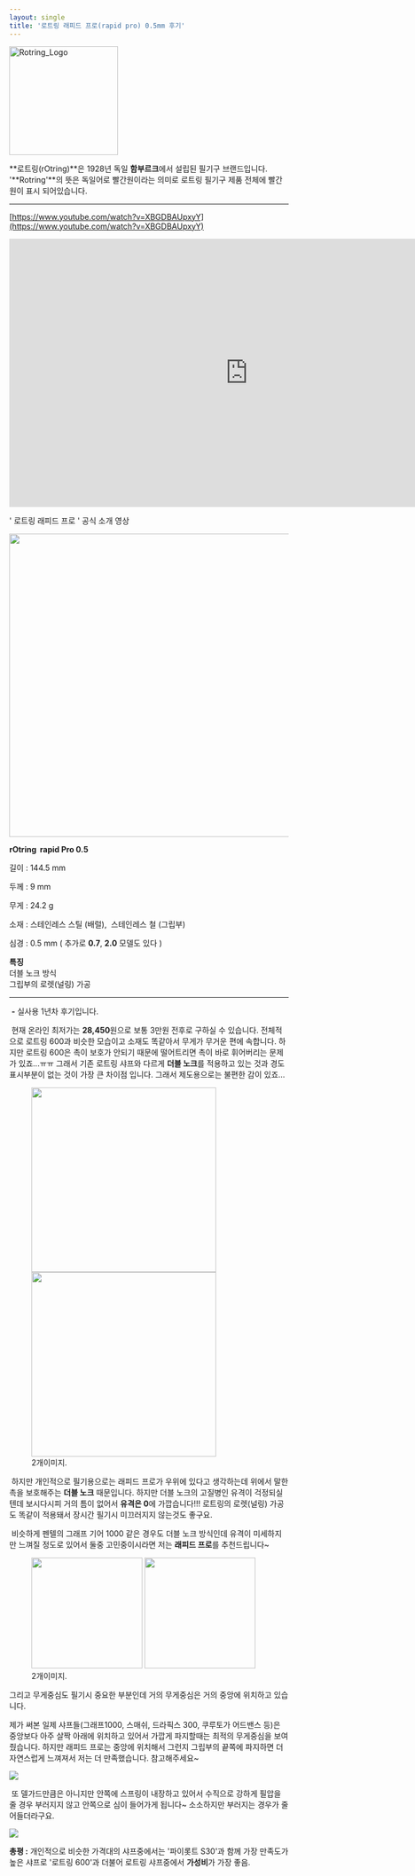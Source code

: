 ```yaml
---
layout: single
title: '로트링 래피드 프로(rapid pro) 0.5mm 후기'
---
```


<img title="" src="https://img1.daumcdn.net/thumb/R1280x0/?scode=mtistory2&fname=https%3A%2F%2Fblog.kakaocdn.net%2Fdn%2FbajHiw%2FbtsJKihfbqP%2FftTEyqoZRKoJcTou8qktq1%2Fimg.webp" alt="Rotring_Logo" style="alignLeft" width="196" height="">

**로트링(rOtring)**은 1928년 독일 **함부르크**에서 설립된 필기구 브랜드입니다. '**Rotring'**의 뜻은 독일어로 빨간원이라는 의미로 로트링 필기구 제품 전체에 빨간원이 표시 되어있습니다.

---

[https://www.youtube.com/watch?v=XBGDBAUpxyY](https://www.youtube.com/watch?v=XBGDBAUpxyY)

<iframe src="https://www.youtube.com/embed/XBGDBAUpxyY" width="860" height="484" frameborder="0" allowfullscreen="true"></iframe>

' 로트링 래피드 프로 ' 공식 소개 영상

<img src="https://blog.kakaocdn.net/dn/catWlW/btsJJYQ32TY/nKG5hBPznZSK1ZnkUerVDk/img.png" title="" alt="" width="547">

**rOtring  rapid Pro 0.5**

길이 : 144.5 mm

두께 : 9 mm

무게 : 24.2 g

소재 : 스테인레스 스틸 (배럴),  스테인레스 철 (그립부)

심경 : 0.5 mm ( 추가로 **0.7**, **2.0** 모델도 있다 )  

**특징**  
더블 노크 방식  
그립부의 로렛(널링) 가공

---

 **\-** 실사용 1년차 후기입니다.  

 현재 온라인 최저가는 **28,450**원으로 보통 3만원 전후로 구하실 수 있습니다. 전체적으로 로트링 600과 비슷한 모습이고 소재도 똑같아서 무게가 무거운 편에 속합니다. 하지만 로트링 600은 촉이 보호가 안되기 때문에 떨어트리면 촉이 바로 휘어버리는 문제가 있죠...ㅠㅠ 그래서 기존 로트링 샤프와 다르게 **더블 노크**를 적용하고 있는 것과 경도 표시부분이 없는 것이 가장 큰 차이점 입니다. 그래서 제도용으로는 불편한 감이 있죠...

<figure class="half">
  <a href="link"><img src="https://blog.kakaocdn.net/dn/lpgZ1/btsJJDzPsmZ/D3LxvKJvLGPV8rDiYvHgY0/img.jpg" alt="" height="333" margin="15px"></a>
  <a href="link"><img src="https://blog.kakaocdn.net/dn/dkSN0A/btsJITwpXCD/MFW2sKehVsHOiPGBeDHgM1/img.jpg" alt="" height="333" margin="15px"></a>
  <figcaption>2개이미지.</figcaption>
</figure>

 하지만 개인적으로 필기용으로는 래피드 프로가 우위에 있다고 생각하는데 위에서 말한 촉을 보호해주는 **더블 노크** 때문입니다. 하지만 더블 노크의 고질병인 유격이 걱정되실텐데 보시다시피 거의 틈이 없어서 **유격은 0**에 가깝습니다!!! 로트링의 로렛(널링) 가공도 똑같이 적용돼서 장시간 필기시 미끄러지지 않는것도 좋구요.  

 비슷하게 펜텔의 그래프 기어 1000 같은 경우도 더블 노크 방식인데 유격이 미세하지만 느껴질 정도로 있어서 둘중 고민중이시라면 저는 **래피드 프로**를 추천드립니다~

<figure class="half">
  <a href="link"><img src="https://blog.kakaocdn.net/dn/b3JaVZ/btsJItLvEJP/4kdE5kS5Bd4QUmEyxLKkHk/img.jpg" alt="" height="200" margin="15px"></a>
  <a href="link"><img src="https://blog.kakaocdn.net/dn/Qyc2x/btsJKk7cCwx/VNn46vnT23eycLk3IFRiHk/img.jpg" alt="" height="200" margin="15px"></a>
  <figcaption>2개이미지.</figcaption>
</figure>

 그리고 무게중심도 필기시 중요한 부분인데 거의 무게중심은 거의 중앙에 위치하고 있습니다.  

제가 써본 일제 샤프들(그래프1000, 스매쉬, 드라픽스 300, 쿠루토가 어드밴스 등)은 중앙보다 아주 살짝 아래에 위치하고 있어서 가깝게 파지할때는 최적의 무게중심을 보여줬습니다. 하지만 래피드 프로는 중앙에 위치해서 그런지 그립부의 끝쪽에 파지하면 더 자연스럽게 느껴져서 저는 더 만족했습니다. 참고해주세요~ 

![](https://blog.kakaocdn.net/dn/c4NXgU/btsJIjvCkBG/D1NSSCF1odWznzPUSPMn71/img.jpg)

 또 델가드만큼은 아니지만 안쪽에 스프링이 내장하고 있어서 수직으로 강하게 필압을 줄 경우 부러지지 않고 안쪽으로 심이 들어가게 됩니다~ 소소하지만 부러지는 경우가 줄어들더라구요.

![](https://blog.kakaocdn.net/dn/dV1ts0/btsJIgTbM2k/eNMTUT0Q2ccfYijjUksDLk/img.jpg)

**총평 :** 개인적으로 비슷한 가격대의 샤프중에서는 '파이롯트 S30'과 함께 가장 만족도가 높은 샤프로 '로트링 600'과 더불어 로트링 샤프중에서 **가성비**가 가장 좋음.
